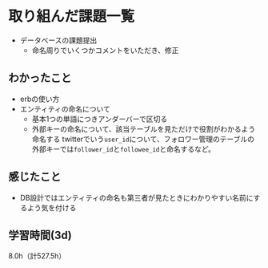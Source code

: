 # 取り組んだ課題一覧
- データベースの課題提出
  - 命名周りでいくつかコメントをいただき、修正

## わかったこと
- erbの使い方
- エンティティの命名について
  - 基本1つの単語につきアンダーバーで区切る
  - 外部キーの命名について、該当テーブルを見ただけで役割がわかるよう命名する
twitterでいう`user_id`について、フォロワー管理のテーブルの外部キーでは`follower_id`と`followee_id`と命名するなど。
    
## 感じたこと
- DB設計ではエンティティの命名も第三者が見たときにわかりやすい名前にするよう気を付ける
  
## 学習時間(3d)
8.0h（計527.5h）